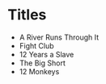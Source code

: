 # Titles

- A River Runs Through It
- Fight Club
- 12 Years a Slave
- The Big Short
- 12 Monkeys

  
